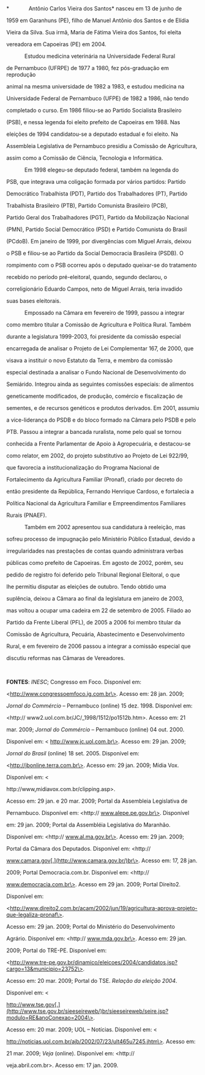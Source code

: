 

 



*             Antônio Carlos Vieira dos Santos* nasceu em 13 de junho de

1959 em Garanhuns (PE), filho de Manuel Antônio dos Santos e de Elídia

Vieira da Silva. Sua irmã, Maria de Fátima Vieira dos Santos, foi eleita

vereadora em Capoeiras (PE) em 2004.



            Estudou medicina veterinária na Universidade Federal Rural

de Pernambuco (UFRPE) de 1977 a 1980, fez pós-graduação em reprodução

animal na mesma universidade de 1982 a 1983, e estudou medicina na

Universidade Federal de Pernambuco (UFPE) de 1982 a 1986, não tendo

completado o curso. Em 1986 filiou-se ao Partido Socialista Brasileiro

(PSB), e nessa legenda foi eleito prefeito de Capoeiras em 1988. Nas

eleições de 1994 candidatou-se a deputado estadual e foi eleito. Na

Assembleia Legislativa de Pernambuco presidiu a Comissão de Agricultura,

assim como a Comissão de Ciência, Tecnologia e Informática.



            Em 1998 elegeu-se deputado federal, também na legenda do

PSB, que integrava uma coligação formada por vários partidos: Partido

Democrático Trabalhista (PDT), Partido dos Trabalhadores (PT), Partido

Trabalhista Brasileiro (PTB), Partido Comunista Brasileiro (PCB),

Partido Geral dos Trabalhadores (PGT), Partido da Mobilização Nacional

(PMN), Partido Social Democrático (PSD) e Partido Comunista do Brasil

(PCdoB). Em janeiro de 1999, por divergências com Miguel Arrais, deixou

o PSB e filiou-se ao Partido da Social Democracia Brasileira (PSDB). O

rompimento com o PSB ocorreu após o deputado queixar-se do tratamento

recebido no período pré-eleitoral, quando, segundo declarou, o

correligionário Eduardo Campos, neto de Miguel Arrais, teria invadido

suas bases eleitorais.



            Empossado na Câmara em fevereiro de 1999, passou a integrar

como membro titular a Comissão de Agricultura e Política Rural. Também

durante a legislatura 1999-2003, foi presidente da comissão especial

encarregada de analisar o Projeto de Lei Complementar 167, de 2000, que

visava a instituir o novo Estatuto da Terra, e membro da comissão

especial destinada a analisar o Fundo Nacional de Desenvolvimento do

Semiárido. Integrou ainda as seguintes comissões especiais: de alimentos

geneticamente modificados, de produção, comércio e fiscalização de

sementes, e de recursos genéticos e produtos derivados. Em 2001, assumiu

a vice-liderança do PSDB e do bloco formado na Câmara pelo PSDB e pelo

PTB. Passou a integrar a bancada ruralista, nome pelo qual se tornou

conhecida a Frente Parlamentar de Apoio à Agropecuária, e destacou-se

como relator, em 2002, do projeto substitutivo ao Projeto de Lei 922/99,

que favorecia a institucionalização do Programa Nacional de

Fortalecimento da Agricultura Familiar (Pronaf), criado por decreto do

então presidente da República, Fernando Henrique Cardoso, e fortalecia a

Política Nacional da Agricultura Familiar e Empreendimentos Familiares

Rurais (PNAEF).



            Também em 2002 apresentou sua candidatura à reeleição, mas

sofreu processo de impugnação pelo Ministério Público Estadual, devido a

irregularidades nas prestações de contas quando administrara verbas

públicas como prefeito de Capoeiras. Em agosto de 2002, porém, seu

pedido de registro foi deferido pelo Tribunal Regional Eleitoral, o que

lhe permitiu disputar as eleições de outubro. Tendo obtido uma

suplência, deixou a Câmara ao final da legislatura em janeiro de 2003,

mas voltou a ocupar uma cadeira em 22 de setembro de 2005. Filiado ao

Partido da Frente Liberal (PFL), de 2005 a 2006 foi membro titular da

Comissão de Agricultura, Pecuária, Abastecimento e Desenvolvimento

Rural, e em fevereiro de 2006 passou a integrar a comissão especial que

discutiu reformas nas Câmaras de Vereadores.



 



**FONTES**: *INESC*; Congresso em Foco. Disponível em:

\<http://www.congressoemfoco.ig.com.br\>. Acesso em: 28 jan. 2009;

*Jornal do Commércio* – Pernambuco (online) 15 dez. 1998. Disponível em:

\<http:// www2.uol.com.br/JC/\_1998/1512/po1512b.htm\>. Acesso em: 21

mar. 2009; *Jornal* *do Commércio* – Pernambuco (online) 04 out. 2000.

Disponível em: \< http://www.jc.uol.com.br\>. Acesso em: 29 jan. 2009;

*Jornal do Brasil* (online) 18 set. 2005. Disponível em:

\<http://jbonline.terra.com.br\>. Acesso em: 29 jan. 2009; Mídia Vox.

Disponível em: \<

http://www[.](http://www.midiavox.com.br/clipping.asp)midiavox.com.br/clipping.asp\>.

Acesso em: 29 jan. e 20 mar. 2009; Portal da Assembleia Legislativa de

Pernambuco. Disponível em: \<http:// www.alepe.pe.gov.br\>. Disponível

em: 29 jan. 2009; Portal da Assembléia Legislativa do Maranhão.

Disponível em: \<http:// www.al.ma.gov.br\>. Acesso em: 29 jan. 2009;

Portal da Câmara dos Deputados. Disponível em: \<http://

www.camara.gov[.](http://www.camara.gov.br/)br\>. Acesso em: 17, 28 jan.

2009; Portal Democracia.com.br. Disponível em: \<http://

www.democracia.com.br\>. Acesso em 29 jan. 2009; Portal Direito2.

Disponível em:

\<http://www.direito2.com.br/acam/2002/jun/19/agricultura-aprova-projeto-que-legaliza-pronaf\>.

Acesso em: 29 jan. 2009; Portal do Ministério do Desenvolvimento

Agrário. Disponível em: \<http:// www.mda.gov.br\>. Acesso em: 29 jan.

2009; Portal do TRE-PE. Disponível em:

\<http://www.tre-pe.gov.br/dinamico/eleicoes/2004/candidatos.jsp?cargo=13&municipio=23752\>.

Acesso em: 20 mar. 2009; Portal do TSE. *Relação da eleição 2004*.

Disponível em: \<

http://www.tse.gov[.](http://www.tse.gov.br/sieeseireweb/)br/sieeseireweb/seire.jsp?modulo=RE&anoConexao=2004\>.

Acesso em: 20 mar. 2009; UOL – Notícias. Disponível em: \<

http://noticias.uol.com.br/ajb/2002/07/23/ult465u7245.jhtm\>. Acesso em:

21 mar. 2009; *Veja* (online). Disponível em: \<http://

veja.abril.com.br\>. Acesso em: 17 jan. 2009.


